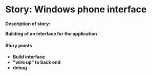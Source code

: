 # <strong>Story: Windows phone interface
Description of story:
<p>
  Building of an interface for the application
</p>

<h4>Story points </h4>
<ul>
  <li>Build interface</li>
  <li>"wire up" to back end</li>
  <li>debug</li>
</ul>
